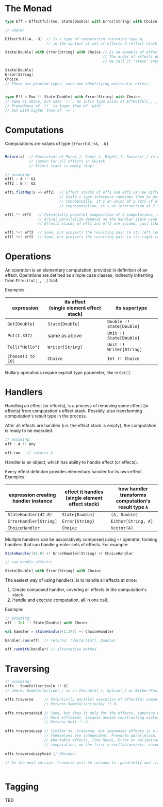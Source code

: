 
# The Monad

```scala
type Eff = Effectful[Foo, State[Double] with Error[String] with Choice]

// where:

Effectful[+A, -U]  // Is a type of computation returning type A, 
                   // in the context of set of effects U (effect stack).

State[Double] with Error[String] with Choice // Is an example of effect stack.
                                             // The order of effects doesn't matter, but 
                                             // we call it "stack" anyway.

State[Double]
Error[String]
Choice         
// These are phantom types, each one identifying particular effect.
               

type Eff = Foo !! State[Double] with Error[String] with Choice
// Same as above, but uses `!!`, an infix type alias of Effectful[_, _].
// Precedence of `!!` is lower than of `with`
// but with higher than of `=>`.
```

# Computations

Computations are values of type `Effectful[+A, -U]`

```scala

Return(a)  // Equivalent of Pure(_), Some(_), Right(_), Success(_) in other monads. 
           // Common for all effects in Skutek.
           // Effect stack is empty (Any).

// assuming:
eff1 : A !! U1
eff2 : B !! U2

eff1.flatMap(x => eff2)  // Effect stacks of eff1 and eff2 can be different.
                         // Scala's type inference combines them to get the final effect stack.
                         // Conceptually, it's an union of 2 sets of effects, but in Skutek's 
                         // representation, it's an intersection of 2 types. Weird, isn't it?

eff1 *! eff2   // Potentially parallel composition of 2 computations, retuning a pair.
               // Actual parallelism depends on the handler stack used later to run it.
               // Effects stacks of eff1 and eff2 are joined, just like it happens with flatMap.

eff1 *<! eff2  // Same, but projects the resulting pair to its left component
eff1 *>! eff2  // Same, but projects the resulting pair to its right component
```

# Operations

An operation is an elementary computation, provided in definition of an effect.
Operations are defined as simple case classes, indirectly inheriting 
from `Effectful[_, _]` trait.

Examples:

|expression | its effect </br> (single element effect stack) | its supertype|
|---|---|---|
|`Get[Double]`        |`State[Double]`   | `Double !! State[Double]`| 
|`Put(1.337)`         | same as above    | `Unit !! State[Double]`| 
|`Tell("Hello")`      |`Writer[String]`  | `Unit !! Writer[String]`|
|`Choose(1 to 10)`    |`Choice`          | `Int !! Choice`|

Nullary operations require explicit type parameter, like in `Get[]`.

# Handlers

Handling an effect (or effects), is a process of removing some effect (or effects) from 
computation's effect stack. Possibly, also transforming computation's result 
type in the process.

After all effects are handled (i.e. the effect stack is empty), the computation 
is ready to be executed. 
```scala
// assuming:
eff : A !! Any

eff.run   // returns A
```

Handler is an object, which has ability to handle effect (or effects). 

Every effect definiton provides elementary handler for its own effect. Examples:

| expression creating <br> handler instance | effect it handles  </br> (single element effect stack) | how handler transforms </br> computation's result type `A` |
|---|---|---|
|`StateHandler(42.0)`|`State[Double]`| `(A, Double)` |
|`ErrorHandler[String]`|`Error[String]`|`Either[String, A]`|
|`ChoiceHandler`|`Choice`|`Vector[A]`|

Multiple handlers can be associatively composed using `+!` operator, forming handlers 
that can handle greater sets of effects. For example:

```scala
StateHandler(42.0) +! ErrorHandler[String] +! ChoiceHandler

// can handle effects:

State[Double] with Error[String] with Choice
```

The easiest way of using handlers, is to handle all effects at once: 
1. Create composed handler, covering all effects in the computation's stack.
2. Handle and execute computation, all in one call.

Example:
```scala
// assuming:
eff : Int !! State[Double] with Choice

val handler = StateHandler(1.377) +! ChoiceHandler

handler.run(eff)  // returns: (Vector[Int], Double)

eff.runWith(handler) // alternative method
```




# Traversing

```scala
// assuming:
effs : SomeCollection[A !! U] 
// where: SomeCollection[_] is an Iterable[_], Option[_] or Either[Foo, _]

effs.traverse     // Potentially parallel execution of effectful computations, combining their results.
                  // Returns SomeCollection[A] !! U.
                  
effs.traverseVoid // Same, but does it only for the effects, ignoring each result.
                  // More efficient, because avoids constructing useless collection of Unit values.
                  // Returns Unit !! U
                  
effs.traverseLazy // Similar to .traverse, but sequences effects in a chain, even though elements 
                  // themselves are independent. Prevents parallelism.
                  // Abortable effects, like Maybe, Error or Validation can abort the whole
                  // computation, on the first error/failure/etc. encountered in the sequence.
              
effs.traverseLazyVoid // Obvious.
               
// In the next version .traverse will be renamed to .parallelly and .traverseLazy to .serially
                  

```

# Tagging

TBD
